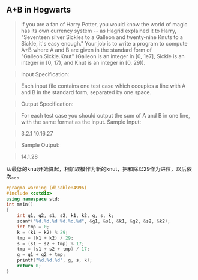 ## A+B in Hogwarts 


> If you are a fan of Harry Potter, you would know the world of magic has its own currency system -- as Hagrid explained it to Harry, "Seventeen silver Sickles to a Galleon and twenty-nine Knuts to a Sickle, it's easy enough." Your job is to write a program to compute A+B where A and B are given in the standard form of "Galleon.Sickle.Knut" (Galleon is an integer in \[0, 1e7], Sickle is an integer in \[0, 17), and Knut is an integer in \[0, 29)).

> Input Specification:

> Each input file contains one test case which occupies a line with A and B in the standard form, separated by one space.

> Output Specification:

> For each test case you should output the sum of A and B in one line, with the same format as the input.
> Sample Input:

> 3.2.1 10.16.27

> Sample Output:

> 14.1.28

从最低的knut开始算起，相加取模作为新的knut，把和除以29作为进位，以后依次。。。

```cpp
#pragma warning (disable:4996)
#include <cstdio>
using namespace std;
int main()
{
	int g1, g2, s1, s2, k1, k2, g, s, k;
	scanf("%d.%d.%d %d.%d.%d", &g1, &s1, &k1, &g2, &s2, &k2);
	int tmp = 0;
	k = (k1 + k2) % 29;
	tmp = (k1 + k2) / 29;
	s = (s1 + s2 + tmp) % 17;
	tmp = (s1 + s2 + tmp) / 17;
	g = g1 + g2 + tmp;
	printf("%d.%d.%d", g, s, k);
	return 0;
}
```
